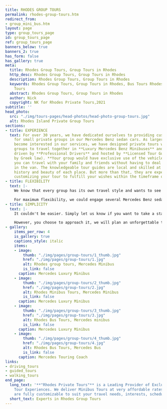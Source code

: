 ```yaml
---
title: RHODES GROUP TOURS
permalink: rhodes-group-tours.htm
redirect_from:
- group_mini_bus.htm
layout: page
type: group_tours_page
id: group_tours_page
ref: group_tours_page
banners_below: true
banners_2: true
has_form: false
has_gallery: true
meta:
  title: Rhodes Group Tours, Group Tours in Rhodes
  http_desc: Rhodes Group Tours, Group Tours in Rhodes
  description: Rhodes Group Tours, Group Tours in Rhodes
  keywords: Rhodes Group Tours, Group Tours in Rhodes, Bus Tours Rhodes, Mini Bus
    Tours
  abstract: Rhodes Group Tours, Group Tours in Rhodes
  author: Nick
  copyright: NK for Rhodes Private Tours,2021
subtitle: ''
head_photo:
  src: "./img/tours-pages/head-photos/head-photo-group-tours.jpg"
  alt: Rhodes Island Private Group Tours
sections:
- title: EXPERIENCE
  text: For over 30 years, we have dedicated ourselves to providing customized tours
    for small private groups in our Mercedes Benz sedan cars. As larger groups have
    become interested in our services, we have designed private tours which allow
    groups to travel together in **Luxury Mercedes Benz Minibuses** and **Coach Buses**
    driven by **Professional Drivers** and hosted by **Licensed Tour Guides** (required
    by Greek law). **Your group would have exclusive use of the vehicle** so that
    you can travel with your family and friends without having to deal with strangers
    in the van. The knowledgeable tour guides are local and skilled at revealing the
    history and beauty of each place. But more than that, they are experienced at
    customizing your tour to fulfill your wishes within the timeframe of your schedule.
- title: FLEXIBILITY
  text: |-
    We know that every group has its own travel style and wants to see different things. We provide the opportunity to be flexible with your itinerary, vehicles and time. You can select any tour available on our website where we have done all the work for you. These tours cover the most important sites and views on the island. Or, you can simply let us know what you would like to see and do and we will plan a special tour just for you. We would customize the sites you would visit and choose the most appropriate vehicle(s) to accommodate your group.

    For maximum flexibility, we could engage several Mercedes Benz sedans for your group. If someone in your party wants to go swimming, or loves to shop, or needs to end the tour early, we could swap out cars and fit that into the schedule. If you have a senior member in your group who can't manage some sites at the speed of everyone else, we can keep them company while the rest of your group visits a location at a faster pace.
- title: SIMPLICITY
  text: |-
    It couldn't be easier. Simply let us know if you want to take a standard tour or have a list of special things in mind. Then let us know how many people are in your group. We will modify any tour to meet your needs and schedule the best vehicle or combination of vehicles to accommodate your group size and maximize your short time on the island.

    However, you choose to approach it, we will plan an unforgettable trip for you. Take advantage of our experience and creativity. We would be delighted to discuss your requirements and design a tour that is perfect for your group (large or small). Feel free to contact us and we will do the rest.
- gallery:
    items_per_row: 4
    is_gallery: true
    captions_style: italic
    items:
    - image:
        thumb: "./img/pages/group-tours/1_thumb.jpg"
        href: "./img/pages/group-tours/1.jpg"
        alt: Rhodes group tours, Mercedes Minibus
        is_link: false
      caption: Mercedes Luxury Minibus
    - image:
        thumb: "./img/pages/group-tours/2_thumb.jpg"
        href: "./img/pages/group-tours/2.jpg"
        alt: Rhodes Minibus Tours, Mercedes Minibus
        is_link: false
      caption: Mercedes Luxury Minibus
    - image:
        thumb: "./img/pages/group-tours/3_thumb.jpg"
        href: "./img/pages/group-tours/3.jpg"
        alt: Rhodes Bus Tours, Mercedes minibus
        is_link: false
      caption: Mercedes Luxury Minibus
    - image:
        thumb: "./img/pages/group-tours/4_thumb.jpg"
        href: "./img/pages/group-tours/4.jpg"
        alt: Rhodes Bus Tours, Mercedes Bus
        is_link: false
      caption: Mercedes Touring Coach
links:
- driving_tours
- guided_tours
- walking_tours
end_page:
  long_text: '**"Rhodes Private Tours"** is a Leading Provider of Exclusive and Personalized
    Tour Experiences. We deliver Minibus Tours at very affordable rates All our tours
    are fully customizable to suit your travel needs, interests, schedules, and dates.'
  short_text: Experts in Rhodes Group Tours
---
```


